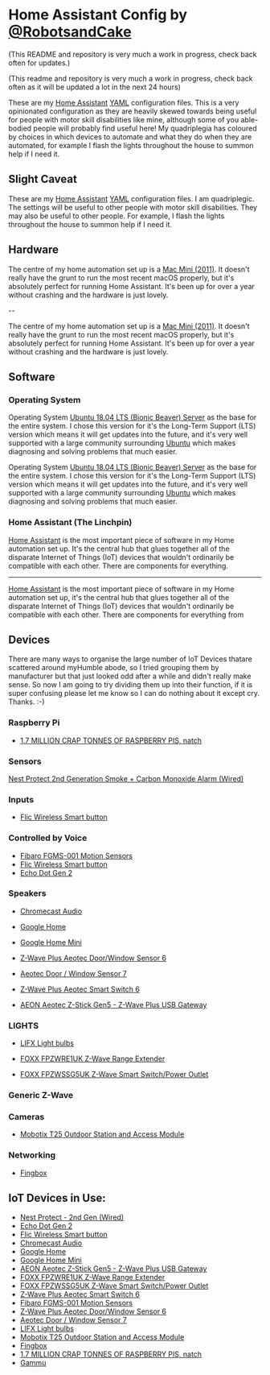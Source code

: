# Home Assistant Config by [@RobotsandCake](https://github.com/robotsandcake) #

(This README and repository is very much a work in progress, check back often for updates.)

(This readme and repository is very much a work in progress, check back often as it will be updated a lot in the next 24 hours)

These are my [Home Assistant](https://home-assistant.io/) [YAML](http://yaml.org) configuration files. This is a very opinionated configuration as they are heavily skewed towards being useful for people with motor skill disabilities like mine, although some of you able-bodied people will probably find useful here!  My quadriplegia has coloured by choices in which devices to automate and what they do when they are automated, for example I flash the lights throughout the house to summon help if I need it.

## Slight Caveat ##

These are my [Home Assistant](https://home-assistant.io/) [YAML](http://yaml.org) configuration files. I am quadriplegic.  The settings will be useful to other people with motor skill disabilities.  They may also be useful to other people. For example, I flash the lights throughout the house to summon help if I need it.

## Hardware ##

The centre of my home automation set up is a [Mac Mini (2011)](https://support.apple.com/kb/sp632?locale=en_US). It doesn't really have the grunt to run the most recent macOS properly, but it's absolutely perfect for running Home Assistant. It's been up for over a year without crashing and the hardware is just lovely.

--

The centre of my home automation set up is a [Mac Mini (2011)](https://support.apple.com/kb/sp632?locale=en_US). It doesn't really have the grunt to run the most recent macOS properly, but it's absolutely perfect for running Home Assistant. It's been up for over a year without crashing and the hardware is just lovely.

## Software ##


### Operating System

Operating System [Ubuntu 18.04 LTS (Bionic Beaver) Server](http://releases.ubuntu.com/18.04/) as the base for the entire system. I chose this version for it's the Long-Term Support (LTS) version which means it will get updates into the future, and it's very well supported with a large community surrounding [Ubuntu](https://ubuntu.com/) which makes diagnosing and solving problems that much easier.



Operating System [Ubuntu 18.04 LTS (Bionic Beaver) Server](http://releases.ubuntu.com/18.04/) as the base for the entire system. I chose this version for it's the Long-Term Support (LTS) version which means it will get updates into the future, and it's very well supported with a large community surrounding [Ubuntu](https://ubuntu.com/) which makes diagnosing and solving problems that much easier.

### Home Assistant (The Linchpin)

[Home Assistant](https://home-assistant.io/) is the most important piece of software in my Home automation set up. It's the central hub that glues together all of the disparate Internet of Things (IoT) devices that wouldn't ordinarily be compatible with each other. There are components for everything. 

---

[Home Assistant](https://home-assistant.io/) is the most important piece of software in my Home automation set up, it's the central hub that glues together all of the disparate Internet of Things (IoT) devices that wouldn't ordinarily be compatible with each other. There are components for everything from 


## Devices ##

There are many ways to organise the large number of IoT Devices thatare scattered around myHumble abode, so I tried grouping them by manufacturer but that just looked odd after a while and didn't really make sense.  So now I am going to try dividing them up into their function, if it is super confusing please let me know so I can do nothing about it except cry.  Thanks.  :-)

### Raspberry Pi ###

- [1.7 MILLION CRAP TONNES OF RASPBERRY PIS, natch](https://raspberrypi.org)

### Sensors ###

[Nest Protect 2nd Generation Smoke + Carbon Monoxide Alarm (Wired)](https://www.amazon.co.uk/Nest-Protect-Generation-Carbon-Monoxide/dp/B00ZC5FJ40/ref=sr_1_1?keywords=Google%2C+S3003LWES%2C+Nest+Protect+Smoke+Carbon+Monoxide+Alarm%2C+2nd+Gen%2C+Wired&linkCode=gs3&linkId=5b76efadac409f4d65779d912ded37df&qid=1582500124&s=diy&sr=1-1)


### Inputs ###

- [Flic Wireless Smart button](https://flic.io/)


### Controlled by Voice ###

- [Fibaro FGMS-001 Motion Sensors](https://www.fibaro.com/en/products/motion-sensor/)
- [Flic Wireless Smart button](https://flic.io/)
- [Echo Dot Gen 2](http://amzn.to/2hvCexj)

### Speakers ###

- [Chromecast Audio](https://store.google.com/product/chromecast_audio)
- [Google Home](https://store.google.com/gb/product/google_home)
- [Google Home Mini](https://store.google.com/gb/product/google_home_mini)

- [Z-Wave Plus Aeotec Door/Window Sensor 6](https://www.vesternet.com/z-wave-aeon-labs-door-window-sensor-6-gen5) 
- [Aeotec Door / Window Sensor 7](https://aeotec.com/z-wave-door-window-sensor/)
- [Z-Wave Plus Aeotec Smart Switch 6](https://www.vesternet.com/z-wave-aeon-labs-smart-switch-6-gen5-uk)
- [AEON Aeotec Z-Stick Gen5 - Z-Wave Plus USB Gateway](https://www.amazon.co.uk/AEON-AEOEZW090-C-Aeotec-Z-Stick-gateway/dp/B00YETCNOE)

### LIGHTS ###

- [LIFX Light bulbs](https://uk.lifx.com/products/lifx)


- [FOXX FPZWRE1UK Z-Wave Range Extender](https://www.amazon.co.uk/gp/product/B014JS4T0A/ref=oh_aui_search_detailpage?ie=UTF8&th=1)
- [FOXX FPZWSSG5UK Z-Wave Smart Switch/Power Outlet](https://www.amazon.co.uk/gp/product/B014JS57XI/ref=oh_aui_search_detailpage?ie=UTF8&th=1)

### Generic Z-Wave ###



### Cameras ###

- [Mobotix T25 Outdoor Station and Access Module](https://www.mobotix.com/en/products/access-control/t25-outdoor-station-access-module)


### Networking ###

- [Fingbox](https://www.fing.io/fingbox-network-security-appliance/)

## IoT Devices in Use:

- [Nest Protect - 2nd Gen (Wired)](https://www.amazon.co.uk/Nest-Protect-Generation-Monoxide-Battery/dp/B00ZC5FJ40/ref=sr_1_1?ie=UTF8&qid=1496760920&sr=8-1&keywords=nest%2Bprotect&th=1)
- [Echo Dot Gen 2](http://amzn.to/2hvCexj)
- [Flic Wireless Smart button](https://flic.io/)
- [Chromecast Audio](https://store.google.com/product/chromecast_audio)
- [Google Home](https://store.google.com/gb/product/google_home)
- [Google Home Mini](https://store.google.com/gb/product/google_home_mini)
- [AEON Aeotec Z-Stick Gen5 - Z-Wave Plus USB Gateway](https://www.amazon.co.uk/AEON-AEOEZW090-C-Aeotec-Z-Stick-gateway/dp/B00YETCNOE)
- [FOXX FPZWRE1UK Z-Wave Range Extender](https://www.amazon.co.uk/gp/product/B014JS4T0A/ref=oh_aui_search_detailpage?ie=UTF8&th=1)
- [FOXX FPZWSSG5UK Z-Wave Smart Switch/Power Outlet](https://www.amazon.co.uk/gp/product/B014JS57XI/ref=oh_aui_search_detailpage?ie=UTF8&th=1)
- [Z-Wave Plus Aeotec Smart Switch 6](https://www.vesternet.com/z-wave-aeon-labs-smart-switch-6-gen5-uk)
- [Fibaro FGMS-001 Motion Sensors](https://www.fibaro.com/en/products/motion-sensor/)
- [Z-Wave Plus Aeotec Door/Window Sensor 6](https://www.vesternet.com/z-wave-aeon-labs-door-window-sensor-6-gen5) 
- [Aeotec Door / Window Sensor 7](https://aeotec.com/z-wave-door-window-sensor/)
- [LIFX Light bulbs](https://uk.lifx.com/products/lifx)
- [Mobotix T25 Outdoor Station and Access Module](https://www.mobotix.com/en/products/access-control/t25-outdoor-station-access-module)
- [Fingbox](https://www.fing.io/fingbox-network-security-appliance/)
- [1.7 MILLION CRAP TONNES OF RASPBERRY PIS, natch](https://raspberrypi.org)
- [Gammu](https://wammu.eu/gammu/)